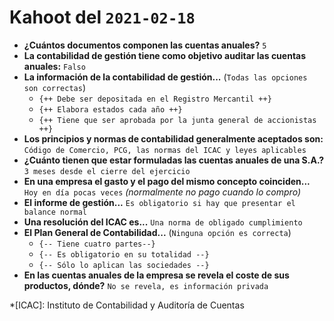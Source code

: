 # Kahoot del `2021-02-18`

- **¿Cuántos documentos componen las cuentas anuales?** `5`
- **La contabilidad de gestión tiene como objetivo auditar las cuentas anuales:** `Falso`
- **La información de la contabilidad de gestión...** (`Todas las opciones son correctas`)
    - `{++ Debe ser depositada en el Registro Mercantil ++}`
    - `{++ Elabora estados cada año ++}`
    - `{++ Tiene que ser aprobada por la junta general de accionistas ++}`
- **Los principios y normas de contabilidad generalmente aceptados son:** `Código de Comercio, PCG, las normas del ICAC y leyes aplicables`
- **¿Cuánto tienen que estar formuladas las cuentas anuales de una S.A.?** `3 meses desde el cierre del ejercicio`
- **En una empresa el gasto y el pago del mismo concepto coinciden...** `Hoy en día pocas veces` *(normalmente no pago cuando lo compro)*
- **El informe de gestión...** `Es obligatorio si hay que presentar el balance normal`
- **Una resolución del ICAC es...** `Una norma de obligado cumplimiento`
- **El Plan General de Contabilidad...** (`Ninguna opción es correcta`)
    - `{-- Tiene cuatro partes--}`
    - `{-- Es obligatorio en su totalidad --}`
    - `{-- Sólo lo aplican las sociedades --}`
- **En las cuentas anuales de la empresa se revela el coste de sus productos, dónde?** `No se revela, es información privada`

*[ICAC]: Instituto de Contabilidad y Auditoría de Cuentas
